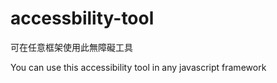# accessbility-tool

可在任意框架使用此無障礙工具

You can use this accessibility tool in any javascript framework